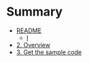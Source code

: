 # Summary

* [README](README.md)
    * [I](i.md)
* [2. Overview](2_Overview.md)
* [3. Get the sample code](3_Get-the-sample-code.md)


